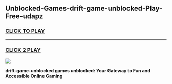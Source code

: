 
## Unblocked-Games-drift-game-unblocked-Play-Free-udapz
<h3>
<a href="https://premium76.site?title=drift-game-unblocked&ref=18A">CLICK TO PLAY</a></h3>
<hr>

<h3>
<a href="https://premium76.site?title=drift-game-unblocked&ref=18A">CLICK 2 PLAY</a>
  
</h3>

<a href="https://premium76.site?title=drift-game-unblocked&ref=18A"><img src="https://clearcache.store/games.png"></a>


**drift-game-unblocked games unblocked: Your Gateway to Fun and Accessible Online Gaming**
